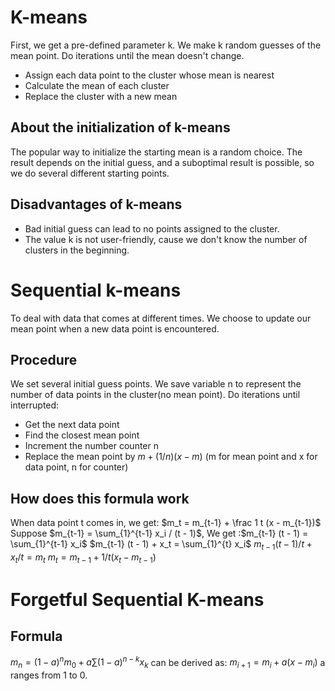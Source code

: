 # K-means
First, we get a pre-defined parameter k.
We make k random guesses of the mean point.
Do iterations until the mean doesn't change.
- Assign each data point to the cluster whose mean is nearest
- Calculate the mean of each cluster
- Replace the cluster with a new mean
## About the initialization of k-means
The popular way to initialize the starting mean is a random choice.
The result depends on the initial guess, and a suboptimal result is possible, so we do several different starting points.
## Disadvantages of k-means
- Bad initial guess can lead to no points assigned to the cluster.
- The value k is not user-friendly, cause we don't know the number of clusters in the beginning.
# Sequential k-means
To deal with data that comes at different times. We choose to update our mean point when a new data point is encountered.
## Procedure
We set several initial guess points.
We save variable n to represent the number of data points in the cluster(no mean point).
Do iterations until interrupted:
- Get the next data point
- Find the closest mean point
- Increment the number counter n
- Replace the mean point by $m+(1/n)(x - m)$ (m for mean point and x for data point, n for counter)
## How does this formula work
When data point t comes in, we get:
$m_t = m_{t-1} + \frac 1 t (x - m_{t-1})$
Suppose $m_{t-1} = \sum_{1}^{t-1} x_i / (t - 1)$,
We get :$m_{t-1} (t - 1) = \sum_{1}^{t-1} x_i$
$m_{t-1} (t - 1) + x_t = \sum_{1}^{t} x_i$
$m_{t-1} (t - 1)/t + x_t/t = m_t$
$m_t = m_{t-1}+ 1/t( x_t - m_{t-1})$
# Forgetful Sequential K-means
## Formula
$m_n = (1-a)^n m_0 + a\sum (1-a)^{n-k}x_k$
can be derived as:
$m_{i+1} = m_i + a(x-m_i)$
a ranges from 1 to 0.
